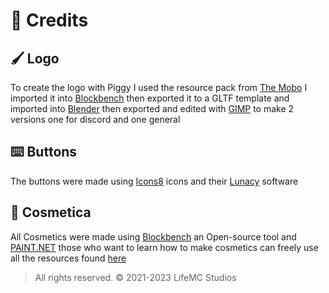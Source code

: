 # 📃 Credits

## 🖌️ Logo

To create the logo with Piggy I used the resource pack from [The Mobo](https://www.planetminecraft.com/data-pack/muddy-pigs-datapack/) I imported it into [Blockbench](https://www.blockbench.net/) then exported it to a GLTF template and imported into [Blender](https://www.blender.org/) then exported and edited with [GIMP](https://www.gimp.org/) to make 2 versions one for discord and one general

## ⌨️ Buttons

The buttons were made using [Icons8](https://intercom.help/icons8-7fb7577e8170/en/articles/5534926-universal-multimedia-license-agreement-for-icons8) icons and their [Lunacy](https://intercom.help/icons8-7fb7577e8170/en/articles/5534926-universal-multimedia-license-agreement-for-icons8) software

## 🎨 Cosmetica

All Cosmetics were made using [Blockbench](https://www.blockbench.net/) an Open-source tool and [PAINT.NET](https://www.getpaint.net/download.html) those who want to learn how to make cosmetics can freely use all the resources found [here](https://github.com/LifeMC-Studios/LifeMC/blob/main/assets/cosmetica)

> All rights reserved. © 2021-2023 LifeMC Studios

